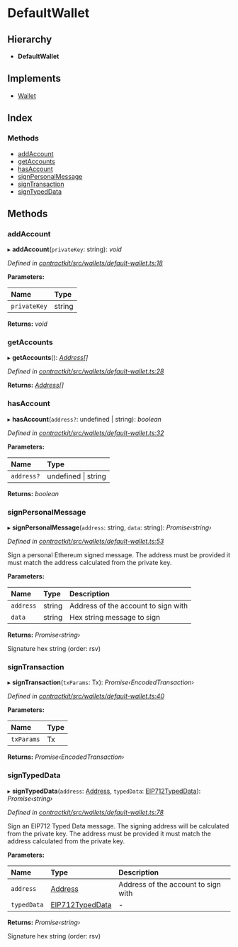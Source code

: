 # DefaultWallet

## Hierarchy

* **DefaultWallet**

## Implements

* [Wallet](../interfaces/_wallets_wallet_.wallet.md)

## Index

### Methods

* [addAccount](_wallets_default_wallet_.defaultwallet.md#addaccount)
* [getAccounts](_wallets_default_wallet_.defaultwallet.md#getaccounts)
* [hasAccount](_wallets_default_wallet_.defaultwallet.md#hasaccount)
* [signPersonalMessage](_wallets_default_wallet_.defaultwallet.md#signpersonalmessage)
* [signTransaction](_wallets_default_wallet_.defaultwallet.md#signtransaction)
* [signTypedData](_wallets_default_wallet_.defaultwallet.md#signtypeddata)

## Methods

### addAccount

▸ **addAccount**\(`privateKey`: string\): _void_

_Defined in_ [_contractkit/src/wallets/default-wallet.ts:18_](https://github.com/celo-org/celo-monorepo/blob/master/packages/contractkit/src/wallets/default-wallet.ts#L18)

**Parameters:**

| Name | Type |
| :--- | :--- |
| `privateKey` | string |

**Returns:** _void_

### getAccounts

▸ **getAccounts**\(\): [_Address_](../external-modules/_base_.md#address)_\[\]_

_Defined in_ [_contractkit/src/wallets/default-wallet.ts:28_](https://github.com/celo-org/celo-monorepo/blob/master/packages/contractkit/src/wallets/default-wallet.ts#L28)

**Returns:** [_Address_](../external-modules/_base_.md#address)_\[\]_

### hasAccount

▸ **hasAccount**\(`address?`: undefined \| string\): _boolean_

_Defined in_ [_contractkit/src/wallets/default-wallet.ts:32_](https://github.com/celo-org/celo-monorepo/blob/master/packages/contractkit/src/wallets/default-wallet.ts#L32)

**Parameters:**

| Name | Type |
| :--- | :--- |
| `address?` | undefined \| string |

**Returns:** _boolean_

### signPersonalMessage

▸ **signPersonalMessage**\(`address`: string, `data`: string\): _Promise‹string›_

_Defined in_ [_contractkit/src/wallets/default-wallet.ts:53_](https://github.com/celo-org/celo-monorepo/blob/master/packages/contractkit/src/wallets/default-wallet.ts#L53)

Sign a personal Ethereum signed message. The address must be provided it must match the address calculated from the private key.

**Parameters:**

| Name | Type | Description |
| :--- | :--- | :--- |
| `address` | string | Address of the account to sign with |
| `data` | string | Hex string message to sign |

**Returns:** _Promise‹string›_

Signature hex string \(order: rsv\)

### signTransaction

▸ **signTransaction**\(`txParams`: Tx\): _Promise‹EncodedTransaction›_

_Defined in_ [_contractkit/src/wallets/default-wallet.ts:40_](https://github.com/celo-org/celo-monorepo/blob/master/packages/contractkit/src/wallets/default-wallet.ts#L40)

**Parameters:**

| Name | Type |
| :--- | :--- |
| `txParams` | Tx |

**Returns:** _Promise‹EncodedTransaction›_

### signTypedData

▸ **signTypedData**\(`address`: [Address](../external-modules/_base_.md#address), `typedData`: [EIP712TypedData](../interfaces/_utils_sign_typed_data_utils_.eip712typeddata.md)\): _Promise‹string›_

_Defined in_ [_contractkit/src/wallets/default-wallet.ts:78_](https://github.com/celo-org/celo-monorepo/blob/master/packages/contractkit/src/wallets/default-wallet.ts#L78)

Sign an EIP712 Typed Data message. The signing address will be calculated from the private key. The address must be provided it must match the address calculated from the private key.

**Parameters:**

| Name | Type | Description |
| :--- | :--- | :--- |
| `address` | [Address](../external-modules/_base_.md#address) | Address of the account to sign with |
| `typedData` | [EIP712TypedData](../interfaces/_utils_sign_typed_data_utils_.eip712typeddata.md) | - |

**Returns:** _Promise‹string›_

Signature hex string \(order: rsv\)

